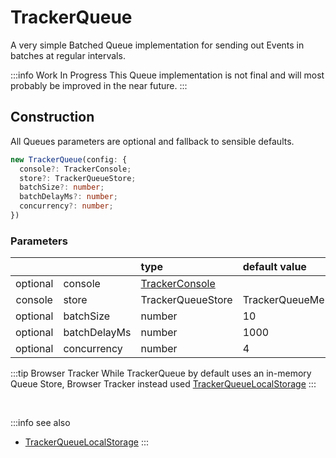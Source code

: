 # TrackerQueue

A very simple Batched Queue implementation for sending out Events in batches at regular intervals.

:::info Work In Progress
This Queue implementation is not final and will most probably be improved in the near future.
:::

## Construction
All Queues parameters are optional and fallback to sensible defaults. 

```typescript
new TrackerQueue(config: {
  console?: TrackerConsole;
  store?: TrackerQueueStore;
  batchSize?: number;
  batchDelayMs?: number;
  concurrency?: number;  
})
```

### Parameters
|          |              | type                                                             | default value
| :-:      | :--          | :--                                                              | :--           
| optional | console      | [TrackerConsole](/tracking/browser/api-reference/core/TrackerConsole.md) |
| console  | store        | TrackerQueueStore                                                | TrackerQueueMemoryStore
| optional | batchSize    | number                                                           | 10
| optional | batchDelayMs | number                                                           | 1000
| optional | concurrency  | number                                                           | 4

:::tip Browser Tracker
While TrackerQueue by default uses an in-memory Queue Store, Browser Tracker instead used [TrackerQueueLocalStorage](/tracking/browser/api-reference/queues/TrackerQueueLocalStorage.md)
:::

<br/>

:::info see also
- [TrackerQueueLocalStorage](/tracking/browser/api-reference/queues/TrackerQueueLocalStorage.md)
:::